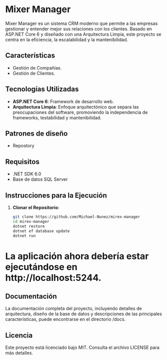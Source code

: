 # Mixer Manager

Mixer Manager es un sistema CRM moderno que permite a las empresas gestionar y entender mejor sus relaciones con los clientes. Basado en ASP.NET Core 6 y diseñado con una Arquitectura Limpia, este proyecto se centra en la eficiencia, la escalabilidad y la mantenibilidad.

## Características

- Gestión de Compañías.
- Gestión de Clientes.

## Tecnologías Utilizadas

- **ASP.NET Core 6**: Framework de desarrollo web.
- **Arquitectura Limpia**: Enfoque arquitectónico que separa las preocupaciones del software, promoviendo la independencia de frameworks, testabilidad y mantenibilidad.

## Patrones de diseño

- Repostory

## Requisitos

- .NET SDK 6.0
- Base de datos SQL Server

## Instrucciones para la Ejecución

1. **Clonar el Repositorio**:
   ```bash
   git clone https://github.com/Michael-Nunez/mirex-manager
   cd mirex-manager
   dotnet restore
   dotnet ef database update
   dotnet run

# La aplicación ahora debería estar ejecutándose en http://localhost:5244.

## Documentación
La documentación completa del proyecto, incluyendo detalles de arquitectura, diseño de la base de datos y descripciones de las principales características, puede encontrarse en el directorio /docs.

## Licencia
Este proyecto está licenciado bajo MIT. Consulta el archivo LICENSE para más detalles.
